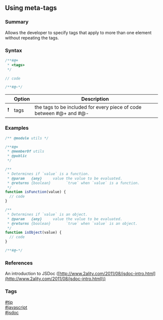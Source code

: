 ## Using meta-tags

### Summary  
Allows the developer to specify tags that apply to more than one element without repeating the tags.  

### Syntax  
```javascript
/**#@+
 * <tags>
 */

// code

/**#@-*/
```  

|               | Option | Description                                                         |
| :-----------: | ------ | ------------------------------------------------------------------- |
| :exclamation: | tags   | the tags to be included for every piece of code between #@+ and #@- |  

### Examples
```javascript
/** @module utils */ 

/**#@+
 * @memberOf utils
 * @public
 */ 

/**
 * Determines if `value` is a function.
 * @param   {any}     value the value to be evaluated.
 * @returns {boolean}       `true` when `value` is a function.
 */
function isFunction(value) {
  // code
}

/**
 * Determines if `value` is an object.
 * @param   {any}     value the value to be evaluated.
 * @returns {boolean}       `true` when `value` is an object.
 */
function isObject(value) {
  // code
}

/**#@-*/
```  

### References
An introduction to JSDoc \([http://www.2ality.com/2011/08/jsdoc-intro.html](http://www.2ality.com/2011/08/jsdoc-intro.html)\)

### Tags  
[#tip](../../tips.md)  
[#javascript](../javascript.md)  
[#jsdoc](jsdoc.md)